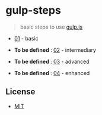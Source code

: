 # gulp-steps

> basic steps to use [gulp.js](http://gulpjs.com/)

* [01](01) - basic

* **To be defined** : [02](02) - intermediary

* **To be defined** : [03](03) - advanced

* **To be defined** : [04](04) - enhanced


## License

- [MIT](LICENSE)
